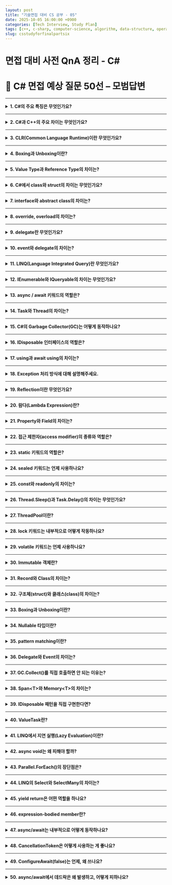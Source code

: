 ```yaml
---
layout: post
title: "기술면접 대비 CS 공부 - 05"
date: 2025-10-05 16:00:00 +0900
categories: [Tech Interview, Study Plan]
tags: [c++, c-sharp, computer-science, algorithm, data-structure, operating-system, network, database, design-pattern, unity, unreal]
slug: csstudyforfinalpartsix
---
```


# 면접 대비 사전 QnA 정리 - C#


# 🔷 C# 면접 예상 질문 50선 – 모범답변

---

<details>
<summary><strong>1. C#의 주요 특징은 무엇인가요?</strong></summary>

<strong>🧠 핵심 요약</strong>  
- C#은 **객체지향 언어(OOP)** 기반으로, **안전성**, **생산성**, **자동 메모리 관리(GC)**, **.NET 통합성**이 강점입니다.

---

<strong>🔹 상세설명</strong>  
C#은 Microsoft의 .NET Framework 위에서 동작하는 언어로, C++의 성능과 Java의 안정성을 결합했습니다.  
주요 특징은 다음과 같습니다:  
1. **객체지향(OOP)** 지원 — 캡슐화, 상속, 다형성  
2. **자동 메모리 관리(GC)**  
3. **타입 안정성(Type Safety)**  
4. **LINQ, async/await, 람다** 등 고급 문법 제공  
5. **Cross-platform (.NET Core)** 지원  

---

<strong>💬 면접식 답변</strong>  
C#은 객체지향 언어로서 생산성과 안정성을 동시에 제공합니다.  
특히 자동 메모리 관리(GC)와 async/await 같은 고급 기능이 있어 현대적인 애플리케이션 개발에 적합합니다.
</details>

---

<details>
<summary><strong>2. C#과 C++의 주요 차이는 무엇인가요?</strong></summary>

<strong>🧠 핵심 요약</strong>  
- C++은 **메모리 직접 제어**, C#은 **GC 자동 관리**  
- C#은 **.NET 런타임 환경에서 안전성 중심**,  
  C++은 **네이티브 퍼포먼스 중심**

---

<strong>🔹 상세설명</strong>  
| 항목 | C++ | C# |
|------|------|------|
| 메모리 | 수동 관리 (new/delete) | 자동 관리 (GC) |
| 실행 | Native (컴파일 → 기계어) | CLR 위에서 JIT 컴파일 |
| 포인터 | 직접 접근 가능 | 제한적 (unsafe 블록) |
| 플랫폼 | 독립적 빌드 필요 | .NET 런타임 종속 |
| 주요 용도 | 게임 엔진, 시스템 | 앱/서버, 클라우드 |

---

<strong>💬 면접식 답변</strong>  
C++은 메모리를 직접 다루기 때문에 성능이 높지만 위험합니다.  
C#은 .NET 런타임에서 GC로 메모리를 관리해 안정적이고 개발 속도가 빠릅니다.
</details>

---

<details>
<summary><strong>3. CLR(Common Language Runtime)이란 무엇인가요?</strong></summary>

<strong>🧠 핵심 요약</strong>  
- .NET 실행 환경으로, C#, VB.NET 등 다양한 언어를 **공통 중간 언어(IL)** 로 실행시켜줍니다.

---

<strong>🔹 상세설명</strong>  
CLR은 .NET의 핵심 런타임 엔진입니다.  
컴파일된 C# 코드는 **IL(Intermediate Language)** 로 변환되고,  
실행 시 **JIT(Just-In-Time) 컴파일러**가 IL을 기계어로 변환합니다.  
CLR은 GC, 예외 처리, 스레드 관리, 보안, 타입 검증 등을 제공합니다.

---

<strong>💬 면접식 답변</strong>  
CLR은 .NET의 런타임으로, IL 코드를 기계어로 변환해 실행하며  
GC, 예외 처리, 보안 등을 관리해 개발자가 안정적으로 프로그램을 작성할 수 있도록 돕습니다.
</details>

---

<details>
<summary><strong>4. Boxing과 Unboxing이란?</strong></summary>

<strong>🧠 핵심 요약</strong>  
- **Boxing**: 값 타입 → 참조 타입(object) 변환  
- **Unboxing**: 참조 타입(object) → 값 타입 변환  
- 둘 다 **성능 비용 발생**

---

<strong>🔹 상세설명</strong>  
C#에서 int, float 같은 값 타입을 object에 담으면 **Boxing**이 발생합니다.  
반대로 object에서 다시 값 타입으로 꺼낼 때는 **Unboxing**이 일어납니다.  
이 과정은 힙 메모리 할당 및 복사를 수반하므로 성능 저하의 원인이 됩니다.  

```csharp
int a = 10;
object b = a;     // Boxing
int c = (int)b;   // Unboxing
```

---

<strong>💬 면접식 답변</strong>  
Boxing은 값 타입을 참조형으로 변환하는 과정이고,  
Unboxing은 그 반대입니다.  
둘 다 힙 메모리 할당이 일어나므로 가능하면 제네릭을 사용해 피하는 것이 좋습니다.
</details>

---

<details>
<summary><strong>5. Value Type과 Reference Type의 차이는?</strong></summary>

<strong>🧠 핵심 요약</strong>  
- **Value Type**: 스택에 저장, 복사 시 값이 복제됨  
- **Reference Type**: 힙에 저장, 참조를 공유  

---

<strong>🔹 상세설명</strong>  
| 구분 | Value Type | Reference Type |
|------|-------------|----------------|
| 저장 위치 | Stack | Heap |
| 예시 | int, float, struct | class, string, array |
| 복사 방식 | 값 복사 | 참조 복사 |
| GC 영향 | 없음 | GC 관리 대상 |

---

<strong>💬 면접식 답변</strong>  
Value Type은 스택에 직접 값이 저장되고, Reference Type은 힙에 저장된 객체를 참조합니다.  
구조체(struct)는 값 타입이고, 클래스(class)는 참조 타입입니다.
</details>

---

<details>
<summary><strong>6. C#에서 class와 struct의 차이는 무엇인가요?</strong></summary>

<strong>🧠 핵심 요약</strong>  
- **class**: 참조 타입(Heap), 상속 가능  
- **struct**: 값 타입(Stack), 상속 불가  

---

<strong>🔹 상세설명</strong>  
- struct는 **값 타입**이라 스택에 저장되고, 복사 시 값 자체가 복제됩니다.  
- class는 **참조 타입**으로 힙에 저장되고, GC의 관리 대상입니다.  
- struct는 **상속이 불가능**, 하지만 인터페이스 구현은 가능.  

---

<strong>💬 면접식 답변</strong>  
class는 참조 타입으로 힙에 저장되고 상속이 가능하지만,  
struct는 값 타입으로 가볍고 빠르며 주로 작은 데이터 묶음을 표현할 때 사용합니다.
</details>

---

<details>
<summary><strong>7. interface와 abstract class의 차이는?</strong></summary>

<strong>🧠 핵심 요약</strong>  
- **interface**: 규약 정의 (모든 메서드 추상)  
- **abstract class**: 일부 구현 포함 가능  

---

<strong>🔹 상세설명</strong>  
| 항목 | interface | abstract class |
|------|------------|----------------|
| 목적 | 계약 정의 | 공통 로직 + 추상 정의 |
| 구현 여부 | 불가능 (C# 8.0 이후 default 가능) | 가능 |
| 다중 상속 | 가능 | 불가능 |
| 필드 보유 | 불가 | 가능 |

---

<strong>💬 면접식 답변</strong>  
interface는 규약을 정의하고, abstract class는 공통 로직을 포함할 수 있습니다.  
보통 클래스 간 공통 기능을 나누고 싶다면 abstract class,  
역할 정의 위주라면 interface를 사용합니다.
</details>

---

<details>
<summary><strong>8. override, overload의 차이는?</strong></summary>

<strong>🧠 핵심 요약</strong>  
- **override**: 부모의 virtual 메서드 재정의  
- **overload**: 같은 이름, 다른 매개변수로 다형성 구현  

---

<strong>🔹 상세설명</strong>  
```csharp
class Base {
    public virtual void Print() {}
}

class Derived : Base {
    public override void Print() {}  // override
}

void Print(int a) {}  
void Print(string s) {}  // overload
```
- 오버로딩은 **컴파일 타임 다형성**,  
  오버라이드는 **런타임 다형성**.  

---

<strong>💬 면접식 답변</strong>  
Overload는 같은 이름의 메서드를 인자만 다르게 정의하는 것이고,  
Override는 부모 클래스의 virtual 메서드를 재정의하는 것입니다.
</details>

---

<details>
<summary><strong>9. delegate란 무엇인가요?</strong></summary>

<strong>🧠 핵심 요약</strong>  
- 메서드를 **변수처럼 참조**할 수 있는 형식  
- 콜백(callback) 구현에 사용  

---

<strong>🔹 상세설명</strong>  
```csharp
delegate void MyDelegate(string msg);
MyDelegate d = Print;
d("Hello!");
```
- 메서드를 참조하는 타입으로, 이벤트 시스템과 콜백 함수에 사용됩니다.  
- C#에서는 **람다, 익명 메서드**와 결합되어 강력한 표현 가능.  

---

<strong>💬 면접식 답변</strong>  
Delegate는 메서드를 변수처럼 저장하고 실행할 수 있는 참조 타입입니다.  
주로 콜백 함수나 이벤트 처리에서 사용됩니다.
</details>

---

<details>
<summary><strong>10. event와 delegate의 차이는?</strong></summary>

<strong>🧠 핵심 요약</strong>  
- **delegate**: 메서드 참조  
- **event**: delegate를 기반으로 한 **이벤트 모델**

---

<strong>🔹 상세설명</strong>  
- event는 delegate를 캡슐화해 외부에서 직접 호출 불가.  
- 이벤트 구독(`+=`), 해제(`-=`)만 허용.  

```csharp
public event Action OnClicked;
```

---

<strong>💬 면접식 답변</strong>  
delegate는 단순히 메서드를 참조하는 타입이고,  
event는 delegate를 기반으로 한 안전한 이벤트 시스템입니다.  
event는 외부에서 직접 실행할 수 없다는 점이 다릅니다.
</details>

---

<details>
<summary><strong>11. LINQ(Language Integrated Query)란 무엇인가요?</strong></summary>

<strong>🧠 핵심 요약</strong>  
- LINQ는 C#에서 **데이터를 질의(Query)** 하는 기능.  
- SQL 스타일 문법을 코드에 직접 통합할 수 있음.

---

<strong>🔹 상세설명</strong>  
- LINQ는 컬렉션, XML, DB 등 다양한 데이터 소스를 일관된 방식으로 탐색할 수 있게 해줍니다.  
- `IEnumerable<T>` 또는 `IQueryable<T>`를 기반으로 동작합니다.  
- **지연 실행(Lazy Evaluation)** 을 지원하여, 실제로 결과가 필요할 때만 쿼리가 실행됩니다.

```csharp
var result = from n in numbers
             where n % 2 == 0
             select n;
```

---

<strong>💬 면접식 답변</strong>  
LINQ는 C#에 내장된 데이터 질의 언어로, SQL처럼 데이터를 직접 필터링하고 가공할 수 있습니다.  
코드 가독성과 유지보수성이 높아지는 장점이 있습니다.
</details>

---

<details>
<summary><strong>12. IEnumerable와 IQueryable의 차이는 무엇인가요?</strong></summary>

<strong>🧠 핵심 요약</strong>  
- `IEnumerable`: **메모리 내 컬렉션**에서 순차적으로 처리.  
- `IQueryable`: **원격 데이터 소스(DB)** 에 질의문으로 변환되어 실행.

---

<strong>🔹 상세설명</strong>  
- `IEnumerable`은 데이터를 **모두 가져온 뒤** 필터링. (메모리 내 연산)  
- `IQueryable`은 **지연 실행 쿼리**를 SQL로 변환해 DB에서 처리.  
- `IQueryable`은 LINQ-to-SQL, Entity Framework에서 주로 사용됩니다.

---

<strong>💬 면접식 답변</strong>  
IEnumerable은 메모리 내 컬렉션용, IQueryable은 DB 질의용입니다.  
즉, IQueryable은 SQL로 변환되어 서버에서 실행되므로 성능 면에서 효율적입니다.
</details>

---

<details>
<summary><strong>13. async / await 키워드의 역할은?</strong></summary>

<strong>🧠 핵심 요약</strong>  
- **async**: 비동기 메서드 정의  
- **await**: 비동기 작업을 기다림 (스레드 블로킹 없이)

---

<strong>🔹 상세설명</strong>  
- `async` 메서드는 내부에 `await`를 포함해 비동기 실행을 정의.  
- `await`는 **비동기 작업(Task)** 이 완료될 때까지 제어권을 반환.  
- 스레드를 블로킹하지 않아 UI 응답성이 유지됩니다.

```csharp
async Task<int> LoadDataAsync() {
    await Task.Delay(1000);
    return 42;
}
```

---

<strong>💬 면접식 답변</strong>  
async/await는 비동기 작업을 동기식처럼 작성할 수 있게 해주는 구문입니다.  
스레드를 블로킹하지 않아 UI나 서버 응답성을 유지할 수 있습니다.
</details>

---

<details>
<summary><strong>14. Task와 Thread의 차이는?</strong></summary>

<strong>🧠 핵심 요약</strong>  
- **Thread**: 실제 OS 레벨의 실행 단위  
- **Task**: Thread 위에서 동작하는 **작업 단위(추상화)**  

---

<strong>🔹 상세설명</strong>  
- Thread는 OS가 직접 관리하며, 생성 비용이 높습니다.  
- Task는 ThreadPool 위에서 실행되며, **스케줄링과 예외 처리**가 내장되어 있습니다.  
- 비동기 병렬 처리 시 `Task`를 권장합니다.

```csharp
Task.Run(() => Console.WriteLine("Async Task"));
```

---

<strong>💬 면접식 답변</strong>  
Thread는 실제 실행 단위이고, Task는 이를 추상화한 고수준 작업 단위입니다.  
Task는 예외 처리와 스케줄링을 자동으로 관리하기 때문에 더 안전합니다.
</details>

---

<details>
<summary><strong>15. C#의 Garbage Collector(GC)는 어떻게 동작하나요?</strong></summary>

<strong>🧠 핵심 요약</strong>  
- **세대별(Generational) GC** 구조  
- 불필요한 객체를 자동으로 회수하며, 힙을 관리함.

---

<strong>🔹 상세설명</strong>  
- C# GC는 **세대(Generation 0, 1, 2)** 로 구분합니다.  
- 최근 생성된 객체(Gen 0)는 빠르게 수집되고, 오래된 객체는 상위 세대로 승격됩니다.  
- GC는 Mark → Sweep → Compact 과정을 거칩니다.  
- 백그라운드 수집, Low Latency 모드 등도 제공됩니다.

---

<strong>💬 면접식 답변</strong>  
C#의 GC는 세대별 수집 방식을 사용해 성능을 최적화합니다.  
짧게 사는 객체는 빠르게 회수하고, 오래 사는 객체는 덜 자주 검사해 효율을 높입니다.
</details>

---

<details>
<summary><strong>16. IDisposable 인터페이스의 역할은?</strong></summary>

<strong>🧠 핵심 요약</strong>  
- **비관리 리소스**(파일, DB, 소켓 등)를 명시적으로 해제하는 패턴 제공.

---

<strong>🔹 상세설명</strong>  
- GC는 관리 힙만 회수하므로, **파일 핸들·소켓·DB 연결** 같은 비관리 자원은 직접 해제해야 합니다.  
- `IDisposable.Dispose()` 메서드로 리소스 해제를 정의하고,  
  `using` 문으로 자동 호출할 수 있습니다.

```csharp
using (var fs = new FileStream("data.txt", FileMode.Open)) {
    // 파일 사용
}
```

---

<strong>💬 면접식 답변</strong>  
IDisposable은 비관리 리소스를 안전하게 해제하기 위한 인터페이스입니다.  
using 문을 사용하면 Dispose가 자동 호출되어 누수를 방지합니다.
</details>

---

<details>
<summary><strong>17. using과 await using의 차이는?</strong></summary>

<strong>🧠 핵심 요약</strong>  
- **using**: 동기 리소스 해제  
- **await using**: 비동기 리소스 해제 (`IAsyncDisposable`)

---

<strong>🔹 상세설명</strong>  
C# 8.0부터 `IAsyncDisposable` 인터페이스가 도입되어  
비동기 리소스를 안전하게 해제할 수 있습니다.  

```csharp
await using var conn = new SqlConnection(...);
```

- `DisposeAsync()` 메서드가 호출되어 비동기적으로 리소스 정리 수행.

---

<strong>💬 면접식 답변</strong>  
await using은 비동기 리소스를 해제하기 위한 구문으로,  
네트워크 스트림이나 DB 연결처럼 비동기 처리가 필요한 자원에서 사용됩니다.
</details>

---

<details>
<summary><strong>18. Exception 처리 방식에 대해 설명해주세요.</strong></summary>

<strong>🧠 핵심 요약</strong>  
- C#은 **try-catch-finally** 구문으로 예외를 처리.  
- 예외는 **객체(클래스)** 형태로 전달됩니다.

---

<strong>🔹 상세설명</strong>  
- 모든 예외는 `System.Exception`을 상속.  
- 예외 발생 시 스택 언와인딩(Stack Unwinding)이 일어나며,  
  가장 가까운 catch 블록이 실행됩니다.  
- finally는 예외 여부와 관계없이 항상 실행됩니다.  

---

<strong>💬 면접식 답변</strong>  
C#의 예외는 객체 기반으로 전달되며, try-catch-finally로 안전하게 처리합니다.  
자원 해제가 필요할 땐 finally 또는 using을 함께 사용하는 것이 좋습니다.
</details>

---

<details>
<summary><strong>19. Reflection이란 무엇인가요?</strong></summary>

<strong>🧠 핵심 요약</strong>  
- 실행 중에 **형식 정보(Type Metadata)** 를 조사·조작하는 기능.  

---

<strong>🔹 상세설명</strong>  
Reflection은 런타임에 객체의 타입, 메서드, 프로퍼티, 어트리뷰트를 조회하고 호출할 수 있게 합니다.  

```csharp
Type t = typeof(MyClass);
MethodInfo m = t.GetMethod("Run");
m.Invoke(obj, null);
```

- 주로 **플러그인 로딩**, **DI 컨테이너**, **직렬화** 등에 사용됩니다.  
- 단점: 성능이 느리고, 런타임 오류 가능성이 있음.  

---

<strong>💬 면접식 답변</strong>  
Reflection은 런타임에 타입 정보를 읽거나 수정하는 기능입니다.  
DI 컨테이너나 JSON 직렬화 라이브러리 내부에서 많이 사용됩니다.
</details>

---

<details>
<summary><strong>20. 람다(Lambda Expression)란?</strong></summary>

<strong>🧠 핵심 요약</strong>  
- 익명 메서드를 간결하게 표현하는 문법.  
- delegate와 함께 사용됨.

---

<strong>🔹 상세설명</strong>  
```csharp
Func<int, int> square = x => x * x;
```
- 람다는 익명 함수로, 인라인에서 정의 가능.  
- **LINQ**, **이벤트**, **Task**, **Delegate** 등에서 자주 사용됩니다.  
- `=>` 연산자는 입력과 출력의 관계를 나타냅니다.  

---

<strong>💬 면접식 답변</strong>  
람다는 익명 메서드를 간단히 표현하는 문법으로, 코드 가독성을 높이고  
LINQ나 콜백 함수에서 자주 활용됩니다.
</details>

---

<details>
<summary><strong>21. Property와 Field의 차이는?</strong></summary>

<strong>🧠 핵심 요약</strong>  
- **Field**: 실제 데이터를 저장하는 변수  
- **Property**: Field를 캡슐화한 접근자  

---

<strong>🔹 상세설명</strong>  
```csharp
private int _hp;
public int HP {
    get => _hp;
    set => _hp = Math.Max(0, value);
}
```
- Property는 Field에 접근하기 전 **유효성 검사, 로직 삽입**이 가능.  
- **자동 구현 프로퍼티(auto-property)**: `public int HP { get; set; }`  

---

<strong>💬 면접식 답변</strong>  
Field는 단순한 데이터 저장소이고, Property는 이를 제어하는 인터페이스 역할을 합니다.  
캡슐화를 유지하기 위해 Field 대신 Property를 사용하는 것이 일반적입니다.
</details>

---

<details>
<summary><strong>22. 접근 제한자(access modifier)의 종류와 역할은?</strong></summary>

<strong>🧠 핵심 요약</strong>  
- **public**: 모든 곳에서 접근 가능  
- **private**: 클래스 내부 전용  
- **protected**, **internal**, **protected internal**, **private protected** 지원

---

<strong>🔹 상세설명</strong>  
| 제한자 | 설명 |
|---------|------|
| public | 모든 코드에서 접근 가능 |
| private | 클래스 내부 전용 |
| protected | 상속 클래스에서 접근 가능 |
| internal | 같은 어셈블리 내에서 접근 가능 |
| protected internal | 상속 + 같은 어셈블리 |
| private protected | 상속 + 같은 클래스 내 |

---

<strong>💬 면접식 답변</strong>  
접근 제한자는 클래스의 캡슐화를 강화하는 역할을 합니다.  
보통 필드는 private, Property는 public으로 두어 내부 상태를 보호합니다.
</details>

---

<details>
<summary><strong>23. static 키워드의 역할은?</strong></summary>

<strong>🧠 핵심 요약</strong>  
- 클래스의 **인스턴스와 무관하게** 공통으로 사용하는 멤버를 정의.  

---

<strong>🔹 상세설명</strong>  
- static 멤버는 **클래스 단위로 공유**되며, 인스턴스 생성 없이 접근 가능합니다.  
- 프로그램 시작 시 메모리에 한 번만 로드됩니다.  
- 정적 생성자(static constructor)는 한 번만 실행됩니다.

---

<strong>💬 면접식 답변</strong>  
static은 모든 인스턴스가 공유하는 멤버를 정의할 때 사용합니다.  
전역 유틸리티 클래스나 Singleton 구현 시 자주 사용됩니다.
</details>

---

<details>
<summary><strong>24. sealed 키워드는 언제 사용하나요?</strong></summary>

<strong>🧠 핵심 요약</strong>  
- 클래스의 **상속을 금지**하거나  
  메서드의 **재정의를 방지**할 때 사용.

---

<strong>🔹 상세설명</strong>  
- `sealed class` → 더 이상 상속 불가  
- `sealed override` → 상속받은 메서드 재정의 불가  

```csharp
sealed class Player {}
```

---

<strong>💬 면접식 답변</strong>  
sealed는 클래스나 메서드의 상속·재정의를 막아 안정성과 의도된 동작을 보장합니다.
</details>

---

<details>
<summary><strong>25. const와 readonly의 차이는?</strong></summary>

<strong>🧠 핵심 요약</strong>  
- **const**: 컴파일 타임 상수  
- **readonly**: 런타임에 한 번만 할당 가능  

---

<strong>🔹 상세설명</strong>  
- const는 컴파일 시 값이 결정됨. (컴파일된 곳에 상수값 삽입)  
- readonly는 생성자에서 한 번만 할당 가능.  

```csharp
const float PI = 3.14f;
readonly string Name = "Lorkhan";
```

---

<strong>💬 면접식 답변</strong>  
const는 컴파일 시 고정되는 상수이고, readonly는 런타임에 한 번만 설정 가능한 상수입니다.  
주로 객체별 상수엔 readonly를, 전역 상수엔 const를 사용합니다.
</details>

---

<details>
<summary><strong>26. Thread.Sleep()과 Task.Delay()의 차이는 무엇인가요?</strong></summary>

<strong>🧠 핵심 요약</strong>  
- `Thread.Sleep()`은 **현재 스레드를 차단(blocking)**  
- `Task.Delay()`는 **비동기로 대기(non-blocking)**

---

<strong>🔹 상세설명</strong>  
- `Thread.Sleep(ms)`는 지정된 시간 동안 **스레드를 정지**시켜 CPU를 점유하지 않게 합니다.  
- 하지만, 스레드 자체가 멈추므로 UI나 다른 비동기 작업이 함께 정지할 수 있습니다.  
- `Task.Delay(ms)`는 Task 기반 비동기 대기 함수로, 스레드를 점유하지 않고 **비동기적으로 기다립니다.**

```csharp
await Task.Delay(1000); // 스레드 점유 X
Thread.Sleep(1000);     // 스레드 차단 O
```

---

<strong>💬 면접식 답변</strong>  
Thread.Sleep은 실제 스레드를 멈추지만, Task.Delay는 스레드를 점유하지 않고 기다립니다.  
UI나 서버 환경에서는 Task.Delay를 사용해야 효율적입니다.
</details>

---

<details>
<summary><strong>27. ThreadPool이란?</strong></summary>

<strong>🧠 핵심 요약</strong>  
- **재사용 가능한 스레드 집합**으로, Task나 비동기 처리의 기반 구조.  

---

<strong>🔹 상세설명</strong>  
- .NET 런타임은 미리 일정 수의 스레드를 생성해 두고, 요청이 오면 재활용합니다.  
- 스레드 생성·소멸 비용이 크기 때문에, 재사용을 통해 성능을 높입니다.  
- `Task.Run()` 역시 내부적으로 ThreadPool을 사용합니다.

---

<strong>💬 면접식 답변</strong>  
ThreadPool은 재사용 가능한 스레드 모음으로, 매번 새 스레드를 만들지 않고 효율적으로 작업을 처리합니다.  
대부분의 비동기 작업은 ThreadPool 기반으로 동작합니다.
</details>

---

<details>
<summary><strong>28. lock 키워드는 내부적으로 어떻게 작동하나요?</strong></summary>

<strong>🧠 핵심 요약</strong>  
- Monitor.Enter/Exit 구조를 래핑한 문법.  
- 하나의 스레드만 해당 블록에 진입하도록 보장.

---

<strong>🔹 상세설명</strong>  
- `lock(obj)`는 Monitor 클래스를 이용해 스레드 간 자원 접근을 제어합니다.  
- 동시에 두 스레드가 같은 객체를 잠그려 하면, 하나는 대기 상태로 들어갑니다.  
- deadlock 방지를 위해 항상 lock 순서를 일관성 있게 유지해야 합니다.

```csharp
lock (syncObj) {
    // 임계 구역
}
```

---

<strong>💬 면접식 답변</strong>  
lock은 Monitor 기반으로 동작하며, 한 번에 한 스레드만 임계 구역에 들어갈 수 있게 합니다.  
단, lock 순서를 지키지 않으면 데드락이 발생할 수 있습니다.
</details>

---

<details>
<summary><strong>29. volatile 키워드는 언제 사용하나요?</strong></summary>

<strong>🧠 핵심 요약</strong>  
- CPU 캐시가 아닌 **메인 메모리**에서 항상 값을 읽게 함.  
- 멀티스레드 환경에서 변수 일관성을 보장.

---

<strong>🔹 상세설명</strong>  
- 컴파일러나 CPU가 변수 접근을 최적화하면서 캐시를 사용할 수 있습니다.  
- volatile을 붙이면 해당 변수는 매번 메모리에서 읽고, 캐시에 저장되지 않습니다.  
- 단, 복합 연산(++, += 등)은 여전히 원자적이지 않으므로 lock이 필요할 수 있습니다.

---

<strong>💬 면접식 답변</strong>  
volatile은 멀티스레드 환경에서 변수의 최신 값을 보장하기 위한 키워드입니다.  
하지만 원자성을 보장하지 않으므로, 필요 시 lock과 함께 사용합니다.
</details>

---

<details>
<summary><strong>30. Immutable 객체란?</strong></summary>

<strong>🧠 핵심 요약</strong>  
- 한 번 생성되면 **상태가 변경되지 않는 객체**  
- 스레드 안전(Thread-safe)함.

---

<strong>🔹 상세설명</strong>  
- 대표 예: `string`, `System.Uri`, `DateTime`  
- 내부 값이 바뀌면 새 객체를 반환합니다.  
- 데이터의 일관성과 스레드 안전성을 유지할 수 있습니다.  

```csharp
string a = "Hello";
string b = a.Replace("H", "Y"); // 새로운 문자열 생성
```

---

<strong>💬 면접식 답변</strong>  
Immutable 객체는 한 번 만들어지면 변경할 수 없기 때문에, 스레드 간 공유 시 안전합니다.  
string이나 record가 대표적인 예입니다.
</details>

---

<details>
<summary><strong>31. Record와 Class의 차이는?</strong></summary>

<strong>🧠 핵심 요약</strong>  
- Record: **값 기반(Value-based)** 비교  
- Class: **참조 기반(Reference-based)** 비교

---

<strong>🔹 상세설명</strong>  
- record는 값의 동등성(Equals, ==)을 자동으로 비교합니다.  
- class는 참조 비교(같은 객체인지)만 수행합니다.  
- record는 `with` 키워드로 불변 데이터 복사가 가능합니다.  

```csharp
public record Player(string Name, int Level);
```

---

<strong>💬 면접식 답변</strong>  
record는 값 자체로 동일성을 판단하고, class는 참조로 판단합니다.  
즉, record는 DTO나 immutable 데이터 전달용으로 적합합니다.
</details>

---

<details>
<summary><strong>32. 구조체(struct)와 클래스(class)의 차이는?</strong></summary>

<strong>🧠 핵심 요약</strong>  
- **struct**: 값 타입 (스택에 저장)  
- **class**: 참조 타입 (힙에 저장)

---

<strong>🔹 상세설명</strong>  
- struct는 복사가 이루어지고, class는 참조가 전달됩니다.  
- struct는 상속이 불가능하지만 인터페이스는 구현할 수 있습니다.  
- 소규모 데이터 집합(Point, Vector 등)에 유리합니다.

---

<strong>💬 면접식 답변</strong>  
struct는 값 타입이라 가볍고 빠르지만 상속이 불가능합니다.  
class는 참조 타입으로, 더 큰 객체나 다형성이 필요한 경우 적합합니다.
</details>

---

<details>
<summary><strong>33. Boxing과 Unboxing이란?</strong></summary>

<strong>🧠 핵심 요약</strong>  
- **Boxing**: 값 타입을 참조 타입(object)으로 변환  
- **Unboxing**: 참조 타입을 다시 값 타입으로 변환

---

<strong>🔹 상세설명</strong>  
- 박싱 시 힙에 새 객체가 생성되어 값이 복사됩니다.  
- 언박싱 시 다시 스택으로 값을 꺼내와 캐스팅됩니다.  
- 성능 오버헤드가 크기 때문에 자주 수행되면 피해야 합니다.  

```csharp
int a = 10;
object b = a;   // Boxing
int c = (int)b; // Unboxing
```

---

<strong>💬 면접식 답변</strong>  
Boxing은 값 타입을 object로 감싸는 과정이고, Unboxing은 반대로 되돌리는 과정입니다.  
힙 메모리를 사용하므로 성능에 주의해야 합니다.
</details>

---

<details>
<summary><strong>34. Nullable 타입이란?</strong></summary>

<strong>🧠 핵심 요약</strong>  
- 값 타입에 null을 허용하기 위한 타입(`T?`)  

---

<strong>🔹 상세설명</strong>  
- 일반 값 타입(int, float)은 null 불가.  
- `int?`, `float?` 등으로 선언하면 null 값을 가질 수 있습니다.  
- `HasValue`와 `Value` 속성으로 접근합니다.  

---

<strong>💬 면접식 답변</strong>  
Nullable은 값 타입에서도 null을 다룰 수 있게 해주는 기능입니다.  
DB나 입력 데이터에서 값이 비어 있을 수 있는 경우 유용합니다.
</details>

---

<details>
<summary><strong>35. pattern matching이란?</strong></summary>

<strong>🧠 핵심 요약</strong>  
- **조건 분기문을 더 간결하게 표현**하는 기능.  
- C# 7 이상부터 switch 표현식 강화.

---

<strong>🔹 상세설명</strong>  
- 타입 검사, 값 비교, null 체크를 간결하게 수행.  
- `switch`, `is`, `when` 패턴을 조합해 사용.  

```csharp
object obj = 42;
if (obj is int n && n > 0)
    Console.WriteLine("Positive int");
```

---

<strong>💬 면접식 답변</strong>  
pattern matching은 타입과 조건을 동시에 검사하는 문법으로,  
switch와 is 구문을 간결하게 만들어줍니다.
</details>

---

<details>
<summary><strong>36. Delegate와 Event의 차이는?</strong></summary>

<strong>🧠 핵심 요약</strong>  
- **Delegate**: 함수 포인터  
- **Event**: Delegate에 접근 제어자를 추가한 것

---

<strong>🔹 상세설명</strong>  
- Delegate는 콜백을 위한 타입으로, 여러 메서드를 동시에 등록할 수 있습니다.  
- Event는 외부에서 **+=, -=** 만 가능하고, 직접 호출은 불가능합니다.  

---

<strong>💬 면접식 답변</strong>  
Delegate는 함수를 직접 참조하는 타입이고, Event는 이를 안전하게 감싸 외부 호출을 막은 구조입니다.
</details>

---

<details>
<summary><strong>37. GC.Collect()를 직접 호출하면 안 되는 이유는?</strong></summary>

<strong>🧠 핵심 요약</strong>  
- GC는 자동으로 최적화된 시점에 동작  
- 강제 호출 시 **성능 저하와 일시 정지** 발생

---

<strong>🔹 상세설명</strong>  
- GC는 세대별로 메모리를 효율적으로 관리합니다.  
- 개발자가 임의로 `GC.Collect()`를 호출하면, 모든 세대를 강제로 검사하여 프로그램이 멈출 수 있습니다.  
- 일반적으로 명시 호출은 권장되지 않습니다.  

---

<strong>💬 면접식 답변</strong>  
GC.Collect()는 런타임의 최적화된 타이밍을 깨뜨리므로, 직접 호출은 피해야 합니다.  
특수한 상황(대규모 자원 해제 직후 등)에서만 예외적으로 사용됩니다.
</details>

---

<details>
<summary><strong>38. Span&lt;T&gt;와 Memory&lt;T&gt;의 차이는?</strong></summary>

<strong>🧠 핵심 요약</strong>  
- Span: **스택 메모리 전용**(비관리 메모리 접근 불가)  
- Memory: **비동기·힙 메모리까지 지원**

---

<strong>🔹 상세설명</strong>  
- Span은 구조체 기반이며, **스택 영역에서 빠른 슬라이싱**을 지원.  
- Memory는 힙·비동기 시나리오에서도 안전하게 데이터를 관리.  
- Span은 `ref struct`이므로 async, lambda 등에서 사용 불가.

---

<strong>💬 면접식 답변</strong>  
Span은 빠른 메모리 접근용 스택 기반 구조체고, Memory는 비동기·힙까지 확장 가능한 버전입니다.
</details>

---

<details>
<summary><strong>39. IDisposable 패턴을 직접 구현한다면?</strong></summary>

<strong>🧠 핵심 요약</strong>  
- Dispose 호출 여부를 추적하고, 중복 해제 방지.  

---

<strong>🔹 상세설명</strong>  
```csharp
public class MyClass : IDisposable {
    private bool disposed;
    public void Dispose() {
        if (!disposed) {
            disposed = true;
            GC.SuppressFinalize(this);
        }
    }
}
```

---

<strong>💬 면접식 답변</strong>  
Dispose 패턴은 리소스가 한 번만 해제되도록 보호하고,  
GC가 중복으로 호출하지 않게 SuppressFinalize를 사용합니다.
</details>

---

<details>
<summary><strong>40. ValueTask란?</strong></summary>

<strong>🧠 핵심 요약</strong>  
- Task보다 **가벼운 비동기 반환 타입**  
- 결과가 즉시 제공될 때 성능 이점이 있음.

---

<strong>🔹 상세설명</strong>  
- Task는 항상 힙 객체를 생성하지만, ValueTask는 구조체로 힙 할당을 줄입니다.  
- 단, 재사용이나 중복 Await은 금지되어 있습니다.  

---

<strong>💬 면접식 답변</strong>  
ValueTask는 경량 비동기 반환 타입으로, 자주 호출되는 함수에서 불필요한 Task 생성 비용을 줄여줍니다.
</details>

---

<details>
<summary><strong>41. LINQ에서 지연 실행(Lazy Evaluation)이란?</strong></summary>

<strong>🧠 핵심 요약</strong>  
- 결과가 실제로 필요할 때만 쿼리가 실행되는 메커니즘.

---

<strong>🔹 상세설명</strong>  
- LINQ의 대부분의 연산자는 `IEnumerable`을 반환합니다.  
- `ToList()`, `Count()` 등을 호출해야 쿼리가 실행됩니다.  

---

<strong>💬 면접식 답변</strong>  
LINQ는 기본적으로 지연 실행을 사용해, 결과가 필요할 때만 실제 데이터를 가져옵니다.  
이를 통해 불필요한 연산을 줄일 수 있습니다.
</details>

---

<details>
<summary><strong>42. async void는 왜 피해야 할까?</strong></summary>

<strong>🧠 핵심 요약</strong>  
- 예외를 잡을 수 없고, 호출자가 제어할 수 없음.

---

<strong>🔹 상세설명</strong>  
- 일반적으로 `Task`나 `Task<T>`를 반환해야 예외를 await로 전달 가능.  
- async void는 이벤트 핸들러 외에는 사용 금지.  

---

<strong>💬 면접식 답변</strong>  
async void는 호출자가 완료 여부나 예외를 알 수 없기 때문에, Task를 반환해야 안전한 비동기 처리가 가능합니다.
</details>

---

<details>
<summary><strong>43. Parallel.ForEach()의 장단점은?</strong></summary>

<strong>🧠 핵심 요약</strong>  
- 장점: 자동 병렬화, 빠른 데이터 처리  
- 단점: 순서 보장 X, 부하 균형 이슈

---

<strong>🔹 상세설명</strong>  
- 내부적으로 ThreadPool을 사용하여 병렬 반복 수행.  
- 작업 순서가 중요하거나 부하가 불균일하면 속도 저하 가능.  

---

<strong>💬 면접식 답변</strong>  
Parallel.ForEach는 CPU 코어를 활용해 반복문을 병렬 실행하지만,  
순서나 부하 균형이 중요하다면 Task 기반 병렬화가 더 적합합니다.
</details>

---

<details>
<summary><strong>44. LINQ의 Select와 SelectMany의 차이는?</strong></summary>

<strong>🧠 핵심 요약</strong>  
- Select: 1:1 매핑  
- SelectMany: 1:N 평탄화(flatten)

---

<strong>🔹 상세설명</strong>  
- Select는 각 요소를 새 값으로 변환.  
- SelectMany는 내부 컬렉션을 하나로 평탄화.  

```csharp
list.SelectMany(x => x.Items);
```

---

<strong>💬 면접식 답변</strong>  
Select는 요소 변환, SelectMany는 내부 컬렉션을 풀어서 단일 시퀀스로 만듭니다.
</details>

---

<details>
<summary><strong>45. yield return은 어떤 역할을 하나요?</strong></summary>

<strong>🧠 핵심 요약</strong>  
- 반복자(iterator)를 간결하게 구현하는 문법.  

---

<strong>🔹 상세설명</strong>  
- 상태를 저장하고, 다음 호출 시 이어서 실행됩니다.  
- 전체 데이터를 미리 만들지 않고 순차적으로 반환.  

```csharp
IEnumerable<int> GetNumbers() {
    for (int i = 0; i < 3; i++) yield return i;
}
```

---

<strong>💬 면접식 답변</strong>  
yield return은 데이터를 한 번에 모두 생성하지 않고, 필요할 때 하나씩 반환하는 반복자입니다.
</details>

---

<details>
<summary><strong>46. expression-bodied member란?</strong></summary>

<strong>🧠 핵심 요약</strong>  
- 간단한 속성·메서드를 `=>`로 표현하는 문법.  

---

<strong>🔹 상세설명</strong>  
```csharp
public int HP => _hp;
public void Print() => Console.WriteLine("Hello");
```
- 한 줄로 작성할 수 있어 가독성이 높습니다.

---

<strong>💬 면접식 답변</strong>  
expression-bodied member는 간단한 getter나 단일 구문을 깔끔하게 표현하기 위한 문법입니다.
</details>

---

<details>
<summary><strong>47. async/await는 내부적으로 어떻게 동작하나요?</strong></summary>

<strong>🧠 핵심 요약</strong>  
- 컴파일러가 **상태 머신(state machine)** 으로 변환  
- `await` 지점에서 **비동기 작업 완료 콜백(continuation)** 을 등록  
- UI/ASP.NET에서는 기본적으로 **SynchronizationContext** 를 통해 컨텍스트 복귀

---

<strong>🔹 상세설명</strong>  
- `async` 메서드는 컴파일 타임에 상태 머신으로 변환되어, 각 `await` 지점이 **상태 전이** 포인트가 됩니다.  
- `await task`는 **작업이 완료되면 이어서 실행할 델리게이트(continuation)** 를 등록하고 현재 스택을 반환합니다(논블로킹).  
- **컨텍스트 캡처**: 기본적으로 UI/ASP.NET SynchronizationContext를 캡처하여 **await 이후 원래 컨텍스트**로 돌아갑니다.  
  - 라이브러리 코드에서는 **`ConfigureAwait(false)`** 로 컨텍스트 복귀를 비활성화해 데드락 위험과 오버헤드를 줄입니다.  
- 반환 타입: `Task`, `Task<T>`, `ValueTask`, `void(이벤트 한정)`.

---

<strong>💬 면접식 답변</strong>  
async/await는 컴파일러가 상태 머신으로 바꿔서 `await` 시점에 작업 완료 콜백을 등록합니다.  
UI나 ASP.NET 환경에서는 기본적으로 원래 컨텍스트로 복귀하고, 라이브러리 코드는 `ConfigureAwait(false)`로 복귀를 피하는 편이 안전합니다.
</details>

---

<details>
<summary><strong>48. CancellationToken은 어떻게 사용하는 게 좋나요?</strong></summary>

<strong>🧠 핵심 요약</strong>  
- **협력적 취소(cooperative cancellation)** 를 위한 토큰  
- `CancellationTokenSource` → `Token` 전달 → 작업 내에서 정기적으로 **`ThrowIfCancellationRequested()`** 또는 **IsCancellationRequested** 확인

---

<strong>🔹 상세설명</strong>  
- 취소 발신자: `CancellationTokenSource cts;` → `cts.Cancel()`  
- 취소 수신자: 메서드 시그니처에 `CancellationToken token` 전달  
- CPU 바운드 루프에서는 **주기적으로 토큰 확인**, I/O 바운드 작업은 **토큰 지원 API** 에 전달(예: `ReadAsync(..., token)`).  
- **권장 패턴**  
  - 라이브러리/공용 API는 무조건 `CancellationToken` 인자를 노출  
  - 취소 시 **정상 플로우** 로 처리(예외는 `OperationCanceledException`)  
  - 취소 후 **부분 결과/리소스 정리** 보장

```csharp
public async Task RunAsync(CancellationToken token) {
    while (true) {
        token.ThrowIfCancellationRequested();
        await Task.Delay(100, token);
    }
}
```

---

<strong>💬 면접식 답변</strong>  
CancellationToken은 호출자가 취소를 알릴 수 있도록 하는 협력적 메커니즘입니다.  
토큰을 API에 전파하고, 루프나 대기 지점에서 정기적으로 확인해 즉시 중단하도록 구현합니다.
</details>

---

<details>
<summary><strong>49. ConfigureAwait(false)는 언제, 왜 쓰나요?</strong></summary>

<strong>🧠 핵심 요약</strong>  
- **컨텍스트 복귀 방지**로 오버헤드/데드락 위험 감소  
- **라이브러리/백엔드 코드**에서 권장, **UI 스레드가 필요한 코드**에서는 사용 주의

---

<strong>🔹 상세설명</strong>  
- 기본 await는 SynchronizationContext를 캡처하고 완료 후 **원래 컨텍스트로 복귀**합니다.  
- 서버/라이브러리 환경에서는 컨텍스트 복귀가 불필요하므로 **`ConfigureAwait(false)`** 를 붙여 **스레드 전환 비용**과 **데드락 위험**을 줄입니다.  
- 단, **UI 업데이트가 필요한 코드**에서는 복귀가 필요하므로 `false`를 사용하면 안 됩니다.  

```csharp
await SomeIoAsync().ConfigureAwait(false); // 라이브러리/서버 코드 권장
```

---

<strong>💬 면접식 답변</strong>  
UI 의존성이 없는 라이브러리나 서버 사이드에서는 `ConfigureAwait(false)`로 컨텍스트 복귀를 막아 성능과 안정성을 높입니다.  
UI 스레드 접근이 필요한 구간에서는 기본 await를 사용해 안전하게 복귀합니다.
</details>

---

<details>
<summary><strong>50. async/await에서 데드락은 왜 발생하고, 어떻게 피하나요?</strong></summary>

<strong>🧠 핵심 요약</strong>  
- **동기 대기(.Result/.Wait)** + **컨텍스트 캡처** 조합이 원인  
- 해결: **끝까지 async 전파**, **`ConfigureAwait(false)` 사용**, **동기 대기 금지**

---

<strong>🔹 상세설명</strong>  
- UI/ASP.NET SynchronizationContext가 있는 환경에서 `task.Result`로 동기 대기하면,  
  await 이후 **원래 컨텍스트로 복귀하려는 continuation** 이 **블록된 스레드**를 기다리면서 **교착 상태**가 발생합니다.  
- **해결책**  
  1) **async all the way**: 호출 스택 끝까지 비동기로 전파  
  2) 라이브러리/서버 코드에서 **`ConfigureAwait(false)`** 사용해 복귀 차단  
  3) 불가피한 경우 전용 백그라운드 스레드에서 동기 대기(권장 X)  

---

<strong>💬 면접식 답변</strong>  
데드락은 동기 대기와 컨텍스트 복귀가 맞물릴 때 발생합니다.  
그래서 비동기는 끝까지 async로 전파하고, 라이브러리 코드는 `ConfigureAwait(false)`를 사용해 컨텍스트 복귀를 막습니다.
</details>
